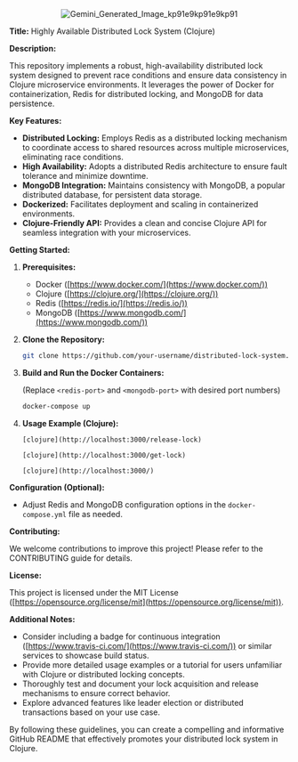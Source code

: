 <div style="text-align: center;">
  <img src="https://github.com/sudeep162002/locks-clojure/assets/80563363/620e863f-7f29-423e-aff7-db7ccb7907d4" alt="Gemini_Generated_Image_kp91e9kp91e9kp91">
</div>

**Title:** Highly Available Distributed Lock System (Clojure)

**Description:**

This repository implements a robust, high-availability distributed lock system designed to prevent race conditions and ensure data consistency in Clojure microservice environments. It leverages the power of Docker for containerization, Redis for distributed locking, and MongoDB for data persistence.

**Key Features:**

- **Distributed Locking:** Employs Redis as a distributed locking mechanism to coordinate access to shared resources across multiple microservices, eliminating race conditions.
- **High Availability:** Adopts a distributed Redis architecture to ensure fault tolerance and minimize downtime.
- **MongoDB Integration:** Maintains consistency with MongoDB, a popular distributed database, for persistent data storage.
- **Dockerized:** Facilitates deployment and scaling in containerized environments.
- **Clojure-Friendly API:** Provides a clean and concise Clojure API for seamless integration with your microservices.

**Getting Started:**

1. **Prerequisites:**
   - Docker ([https://www.docker.com/](https://www.docker.com/))
   - Clojure ([https://clojure.org/](https://clojure.org/))
   - Redis ([https://redis.io/](https://redis.io/))
   - MongoDB ([https://www.mongodb.com/](https://www.mongodb.com/))

2. **Clone the Repository:**

   ```bash
   git clone https://github.com/your-username/distributed-lock-system.git
   ```

3. **Build and Run the Docker Containers:**

   (Replace `<redis-port>` and `<mongodb-port>` with desired port numbers)

   ```bash
   docker-compose up 
   ```

4. **Usage Example (Clojure):**

   ```[clojure](http://localhost:3000/release-lock)```

   ```[clojure](http://localhost:3000/get-lock)```

   ```[clojure](http://localhost:3000/)```

**Configuration (Optional):**

- Adjust Redis and MongoDB configuration options in the `docker-compose.yml` file as needed.

**Contributing:**

We welcome contributions to improve this project! Please refer to the CONTRIBUTING guide for details.

**License:**

This project is licensed under the MIT License ([https://opensource.org/license/mit](https://opensource.org/license/mit)).

**Additional Notes:**

- Consider including a badge for continuous integration ([https://www.travis-ci.com/](https://www.travis-ci.com/)) or similar services to showcase build status.
- Provide more detailed usage examples or a tutorial for users unfamiliar with Clojure or distributed locking concepts.
- Thoroughly test and document your lock acquisition and release mechanisms to ensure correct behavior.
- Explore advanced features like leader election or distributed transactions based on your use case.

By following these guidelines, you can create a compelling and informative GitHub README that effectively promotes your distributed lock system in Clojure.

